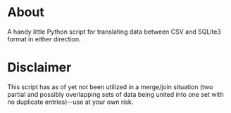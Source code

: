 # About

A handy little Python script for translating data between CSV and SQLite3 format in either direction.

# Disclaimer

This script has as of yet not been utilized in a merge/join situation (two partial and possibly overlapping sets of data being united into one set with no duplicate entries)--use at your own risk.
